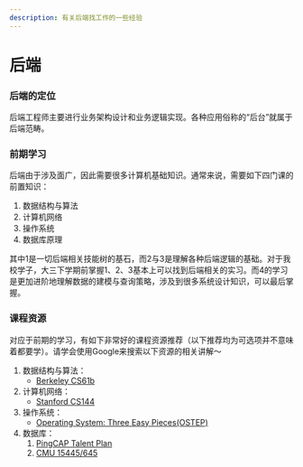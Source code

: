 ```yaml
---
description: 有关后端找工作的一些经验
---
```


# 后端

### 后端的定位

后端工程师主要进行业务架构设计和业务逻辑实现。各种应用俗称的“后台”就属于后端范畴。

### 前期学习

后端由于涉及面广，因此需要很多计算机基础知识。通常来说，需要如下四门课的前置知识：

1. 数据结构与算法
2. 计算机网络
3. 操作系统
4. 数据库原理

其中1是一切后端相关技能树的基石，而2与3是理解各种后端逻辑的基础。对于我校学子，大三下学期前掌握1、2、3基本上可以找到后端相关的实习。而4的学习是更加进阶地理解数据的建模与查询策略，涉及到很多系统设计知识，可以最后掌握。

### 课程资源

对应于前期的学习，有如下非常好的课程资源推荐（以下推荐均为可选项并不意味着都要学）。请学会使用Google来搜索以下资源的相关讲解～

1. 数据结构与算法：
   * [Berkeley CS61b](https://inst.eecs.berkeley.edu/\~cs61b/sp22/)
2. 计算机网络：
   * [Stanford CS144](https://cs144.github.io)
3. 操作系统：
   * [Operating System: Three Easy Pieces(OSTEP)](https://github.com/remzi-arpacidusseau/ostep-translations/tree/master/chinese)
4. 数据库：
   1. [PingCAP Talent Plan](https://github.com/pingcap/talent-plan)
   2. [CMU 15445/645](https://15445.courses.cs.cmu.edu/fall2021/)

